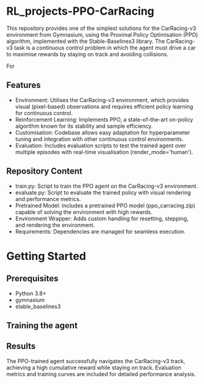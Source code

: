 # RL_projects-PPO-CarRacing
This repository provides one of the simplest solutions for the CarRacing-v3 environment from Gymnasium, using the Proximal Policy Optimisation (PPO) algorithm, implemented with the Stable-Baselines3 library. The CarRacing-v3 task is a continuous control problem in which the agent must drive a car to maximise rewards by staying on track and avoiding collisions.

For 

## Features
- Environment: Utilises the CarRacing-v3 environment, which provides visual (pixel-based) observations and requires efficient policy learning for continuous control.
- Reinforcement Learning: Implements PPO, a state-of-the-art on-policy algorithm known for its stability and sample efficiency.
- Customisation: Codebase allows easy adaptation for hyperparameter tuning and integration with other continuous control environments.
- Evaluation: Includes evaluation scripts to test the trained agent over multiple episodes with real-time visualisation (render_mode='human').

## Repository Content
- train.py: Script to train the PPO agent on the CarRacing-v3 environment.
- evaluate.py: Script to evaluate the trained policy with visual rendering and performance metrics.
- Pretrained Model: Includes a pretrained PPO model (ppo_carracing.zip) capable of solving the environment with high rewards.
- Environment Wrapper: Adds custom handling for resetting, stepping, and rendering the environment.
- Requirements: Dependencies are managed for seamless execution.


# Getting Started

## Prerequisites
- Python 3.8+
- gymnasium
- stable_baselines3

## Training the agent




## Results
The PPO-trained agent successfully navigates the CarRacing-v3 track, achieving a high cumulative reward while staying on track. Evaluation metrics and training curves are included for detailed performance analysis.
